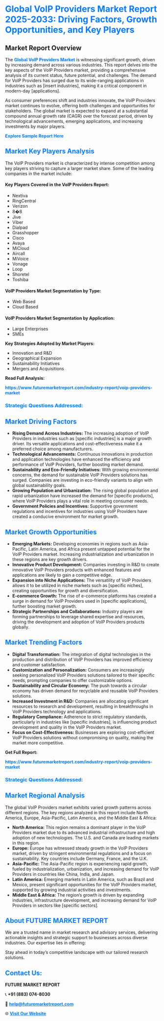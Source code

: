 <h1 style="color: #007BFF;">Global VoIP Providers Market Report 2025-2033: Driving Factors, Growth Opportunities, and Key Players</h1>

<section id="overview">
<h2>Market Report Overview</h2>
<p>The <a href="https://www.futuremarketreport.com/industry-report/voip-providers-market" style="color: #007BFF; text-decoration: none;"><strong>Global VoIP Providers Market</strong></a> is witnessing significant growth, driven by increasing demand across various industries. This report delves into the key aspects of the VoIP Providers market, providing a comprehensive analysis of its current status, future potential, and challenges. The demand for VoIP Providers has surged due to its wide-ranging applications in industries such as [insert industries], making it a critical component in modern-day [applications].</p>
<p>As consumer preferences shift and industries innovate, the VoIP Providers market continues to evolve, offering both challenges and opportunities for stakeholders. The global market is expected to expand at a substantial compound annual growth rate (CAGR) over the forecast period, driven by technological advancements, emerging applications, and increasing investments by major players.</p>
</section>

<section id="overview">
<p><a href="https://www.futuremarketreport.com/request-sample/reportId=40950" style="color: #007BFF; text-decoration: none;"><strong>Explore Sample Report Here</strong></a></p>
</section>

<section id="key-players">
<h2 style="color: #007BFF;">Market Key Players Analysis</h2>
<p>The VoIP Providers market is characterized by intense competition among key players striving to capture a larger market share. Some of the leading companies in the market include:</p>
<h4>Key Players Covered in the VoIP Providers Report:</h4>
<ul><li>Nextiva</li><li>RingCentral</li><li>Verizon</li><li>8�8</li><li>Jive</li><li>Viber</li><li>Dialpad</li><li>Grasshopper</li><li>Cisco</li><li>Avaya</li><li>MiCloud</li><li>Aircall</li><li>MiVoice</li><li>Vonage</li><li>Loop</li><li>Shoretel</li><li>Toshiba</li></ul>
<h4>VoIP Providers Market Segmentation by Type:</h4>
<ul><li>Web Based</li><li>Cloud Based</li></ul>

<h4>VoIP Providers Market Segmentation by Application:</h4>
<ul><li>Large Enterprises</li><li>SMEs</li></ul>
<p><strong>Key Strategies Adopted by Market Players:</strong></p>
<ul>
<li>Innovation and R&D</li>
<li>Geographical Expansion</li>
<li>Sustainability Initiatives</li>
<li>Mergers and Acquisitions</li>
</ul>
</section>

<section>
<p><strong>Read Full Analysis: </strong></p><a href="https://www.futuremarketreport.com/industry-report/voip-providers-market" style="color: #007BFF; text-decoration: none;"><strong>https://www.futuremarketreport.com/industry-report/voip-providers-market</strong></a>
<h3 style="color: #007BFF;">Strategic Questions Addressed:</h3>
</section>

<section id="driving-factors">
<h2 style="color: #007BFF;">Market Driving Factors</h2>
<ul>
<li><strong>Rising Demand Across Industries:</strong> The increasing adoption of VoIP Providers in industries such as [specific industries] is a major growth driver. Its versatile applications and cost-effectiveness make it a preferred choice among manufacturers.</li>
<li><strong>Technological Advancements:</strong> Continuous innovations in production and application technologies have enhanced the efficiency and performance of VoIP Providers, further boosting market demand.</li>
<li><strong>Sustainability and Eco-Friendly Initiatives:</strong> With growing environmental concerns, the demand for sustainable VoIP Providers solutions has surged. Companies are investing in eco-friendly variants to align with global sustainability goals.</li>
<li><strong>Growing Population and Urbanization:</strong> The rising global population and rapid urbanization have increased the demand for [specific products], where VoIP Providers plays a vital role in meeting consumer needs.</li>
<li><strong>Government Policies and Incentives:</strong> Supportive government regulations and incentives for industries using VoIP Providers have created a conducive environment for market growth.</li>
</ul>
</section>

<section id="growth-opportunities">
<h2 style="color: #007BFF;">Market Growth Opportunities</h2>
<ul>
<li><strong>Emerging Markets:</strong> Developing economies in regions such as Asia-Pacific, Latin America, and Africa present untapped potential for the VoIP Providers market. Increasing industrialization and urbanization in these regions are key growth drivers.</li>
<li><strong>Innovative Product Development:</strong> Companies investing in R&D to create innovative VoIP Providers products with enhanced features and applications are likely to gain a competitive edge.</li>
<li><strong>Expansion into Niche Applications:</strong> The versatility of VoIP Providers allows it to be utilized in niche markets such as [specific niches], creating opportunities for growth and diversification.</li>
<li><strong>E-commerce Growth:</strong> The rise of e-commerce platforms has created a surge in demand for VoIP Providers used in [specific applications], further boosting market growth.</li>
<li><strong>Strategic Partnerships and Collaborations:</strong> Industry players are forming partnerships to leverage shared expertise and resources, driving the development and adoption of VoIP Providers products globally.</li>
</ul>
</section>

<section id="trending-factors">
<h2 style="color: #007BFF;">Market Trending Factors</h2>
<ul>
<li><strong>Digital Transformation:</strong> The integration of digital technologies in the production and distribution of VoIP Providers has improved efficiency and customer satisfaction.</li>
<li><strong>Customization and Personalization:</strong> Consumers are increasingly seeking personalized VoIP Providers solutions tailored to their specific needs, prompting companies to offer customizable options.</li>
<li><strong>Sustainability and Circular Economy:</strong> The push towards a circular economy has driven demand for recyclable and reusable VoIP Providers solutions.</li>
<li><strong>Increased Investment in R&D:</strong> Companies are allocating significant resources to research and development, resulting in breakthroughs in VoIP Providers technology and applications.</li>
<li><strong>Regulatory Compliance:</strong> Adherence to strict regulatory standards, particularly in industries like [specific industries], is influencing product development and quality in the VoIP Providers market.</li>
<li><strong>Focus on Cost-Effectiveness:</strong> Businesses are exploring cost-efficient VoIP Providers solutions without compromising on quality, making the market more competitive.</li>
</ul>
</section>

<section>
<p><strong>Get Full Report: </strong></p><a href="https://www.futuremarketreport.com/industry-report/voip-providers-market" style="color: #007BFF; text-decoration: none;"><strong>https://www.futuremarketreport.com/industry-report/voip-providers-market</strong></a>
<h3 style="color: #007BFF;">Strategic Questions Addressed:</h3>
</section>


<section id="regional-analysis">
<h2 style="color: #007BFF;">Market Regional Analysis</h2>
<p>The global VoIP Providers market exhibits varied growth patterns across different regions. The key regions analyzed in this report include North America, Europe, Asia-Pacific, Latin America, and the Middle East & Africa:</p>
<ul>
<li><strong>North America:</strong> This region remains a dominant player in the VoIP Providers market due to its advanced industrial infrastructure and high adoption of new technologies. The U.S. and Canada are leading markets in this region.</li>
<li><strong>Europe:</strong> Europe has witnessed steady growth in the VoIP Providers market, driven by stringent environmental regulations and a focus on sustainability. Key countries include Germany, France, and the U.K.</li>
<li><strong>Asia-Pacific:</strong> The Asia-Pacific region is experiencing rapid growth, fueled by industrialization, urbanization, and increasing demand for VoIP Providers in countries like China, India, and Japan.</li>
<li><strong>Latin America:</strong> Emerging markets in Latin America, such as Brazil and Mexico, present significant opportunities for the VoIP Providers market, supported by growing industrial activities and investments.</li>
<li><strong>Middle East & Africa:</strong> The region’s growth is driven by expanding industries, infrastructure development, and increasing demand for VoIP Providers in sectors like [specific sectors].</li>
</ul>
</section>

<footer>
<h2 style="color: #007BFF;">About FUTURE MARKET REPORT</h2>
<p>We are a trusted name in market research and advisory services, delivering actionable insights and strategic support to businesses across diverse industries. Our expertise lies in offering:</p>

<p>Stay ahead in today’s competitive landscape with our tailored research solutions.</p>

<h2 style="color: #007BFF;">Contact Us:</h2>
<p><strong>FUTURE MARKET REPORT</strong></p>
<p>📞 <strong>+91 (883) 074-8030</strong></p>
<p>📧 <strong><a href="mailto:help@futuremarketreport.com" style="color: #007BFF;">help@futuremarketreport.com</a></strong></p>
<p>🌐 <strong><a href="https://www.futuremarketreport.com/" style="color: #007BFF;">Visit Our Website</a></strong></p>
</footer>